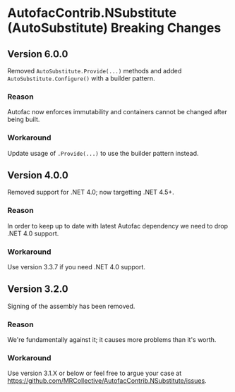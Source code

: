 AutofacContrib.NSubstitute (AutoSubstitute) Breaking Changes
============================================================

Version 6.0.0
-------------

Removed `AutoSubstitute.Provide(...)` methods and added `AutoSubstitute.Configure()` with a builder pattern.

### Reason
Autofac now enforces immutability and containers cannot be changed after being built.

### Workaround
Update usage of `.Provide(...)` to use the builder pattern instead.

Version 4.0.0
-------------

Removed support for .NET 4.0; now targetting .NET 4.5+.

### Reason
In order to keep up to date with latest Autofac dependency we need to drop .NET 4.0 support.

### Workaround
Use version 3.3.7 if you need .NET 4.0 support.


Version 3.2.0
-------------

Signing of the assembly has been removed.

### Reason
We're fundamentally against it; it causes more problems than it's worth.

### Workaround
Use version 3.1.X or below or feel free to argue your case at https://github.com/MRCollective/AutofacContrib.NSubstitute/issues.
